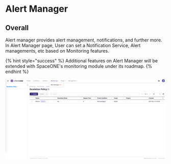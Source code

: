 # Alert Manager

## Overall

Alert manager provides alert management, notifications, and further more. In Alert Manager page, User can  set a Notification Service, Alert managements, etc based on Monitoring features.

{% hint style="success" %}
Additional features on Alert Manager will be extended with SpaceONE's monitoring module under its roadmap. 
{% endhint %}

![](../../.gitbook/assets/screen-shot-2021-06-29-at-14.19.51.png)

